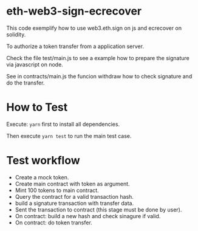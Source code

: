 # eth-web3-sign-ecrecover

This code exemplify how to use web3.eth.sign on js and ecrecover on solidity.

To authorize a token transfer from a application server.

Check the file test/main.js to see a example how to prepare the signature via javascript on node.

See in contracts/main.js the funcion withdraw how to check signature and do the transfer.

# How to Test

Execute: `yarn` first to install all dependencies.

Then execute `yarn test` to run the main test case.

# Test workflow

- Create a mock token.
- Create main contract with token as argument.
- Mint 100 tokens to main contract.
- Query the contract for a valid transaction hash.
- build a signature transaction with transfer data.
- Sent the transaction to contract (this stage must be done by user).
- On contract: build a new hash and check sinagure if valid.
- On contract: do token transfer.
